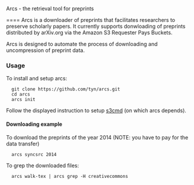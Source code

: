 
Arcs - the retrieval tool for preprints

====
Arcs is a downloader of preprints that facilitates researchers
to preserve scholarly papers.  It currently supports donwloading
of preprints distributed by arXiv.org via the Amazon S3 Requester
Pays Buckets.

Arcs is designed to automate the process of downloading and
uncompression of preprint data.

### Usage
To install and setup arcs:

```
  git clone https://github.com/tyn/arcs.git
  cd arcs
  arcs init
```

Follow the displayed instruction to setup
[s3cmd](http://s3tools.org/s3cmd) (on which arcs depends).

#### Downloading example
To download the preprints of the year 2014
(NOTE: you have to pay for the data transfer)

```
  arcs syncsrc 2014
```


To grep the downloaded files:

```
  arcs walk-tex | arcs grep -H creativecommons
```
